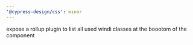 ```yaml
---
'@cypress-design/css': minor
---
```


expose a rollup plugin to list all used windi classes at the boootom of the component
